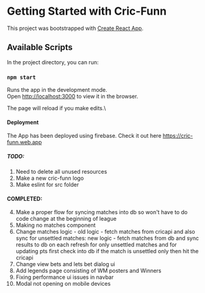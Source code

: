 # Getting Started with Cric-Funn

This project was bootstrapped with [Create React App](https://github.com/facebook/create-react-app).

## Available Scripts

In the project directory, you can run:

### `npm start`

Runs the app in the development mode.\
Open [http://localhost:3000](http://localhost:3000) to view it in the browser.

The page will reload if you make edits.\

#### Deployment

The App has been deployed using firebase. Check it out here
https://cric-funn.web.app

##### TODO:
1. Need to delete all unused resources
2. Make a new cric-funn logo
3. Make eslint for src folder

#### COMPLETED:
4. Make a proper flow for syncing matches into db so won't have to do code change at the beginning of league
5. Making no matches component
6. Change matches logic - old logic - fetch matches from cricapi and also sync for unsettled matches: 
new logic - fetch matches from db and sync results to db on each refresh for only unsettled matches and for updating pts first check into db if the match is unsettled only then hit the cricapi
7. Change view bets and lets bet dialog ui
8. Add legends page consisting of WM posters and Winners
9. Fixing performance ui issues in navbar
10. Modal not opening on mobile devices